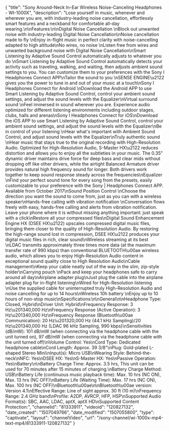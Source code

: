 {
    "title": "Sony Around-Neck In-Ear Wireless Noise-Canceling Headphones - WI-1000X",
    "description": "Lose yourself in music, whenever and wherever you are, with industry-leading noise cancellation, effortlessly smart features and a neckband for comfortable all-day wearing.\n\nFeatures:\n\nDigital Noise Cancellation \nBlock out unwanted noise with industry-leading Digital Noise Cancellation\nNoise cancellation made to fly \nEnjoy in-flight music in perfect clarity with noise-cancelling adapted to high altitude\nNo wires, no noise \nListen free from wires and unwanted background noise with Digital Noise Cancellation\nSmart Listening by Adaptive Sound Control automatically adjusts to whatever you do \nSmart Listening by Adaptive Sound Control automatically detects your activity such as traveling, walking, and waiting, then adjusts ambient sound settings to you. You can customize them to your preferences with the Sony I Headphones Connect APP\nTailor the sound to you \nSENSE ENGINE\u2122 gives you the power to tune in and out of your music at a touch\nSony I Headphones Connect for Android \nDownload the Android APP to use Smart Listening by Adaptive Sound Control, control your ambient sound settings, and adjust the sound levels with the Equalizer\nVirtual surround sound \nFeel immersed in sound wherever you are. Experience audio optimized for different listening environments including outdoor stages, clubs, halls and arenas\nSony I Headphones Connect for iOS\nDownload the iOS APP to use Smart Listening by Adaptive Sound Control, control your ambient sound settings, and adjust the sound levels with the Equalizer\nBe in control of your listening \nHear what's important with Ambient Sound Control, and adjust sound levels with the Equalizer\nTruly authentic sound \nHear music that stays true to the original recording with High-Resolution Audio. Optimized for High-Resolution Audio, S-Master HX\u2122 reduces distortion and allows you to enjoy all the subtleties in your music. The 0.35\" dynamic driver maintains drive force for deep bass and clear mids without dropping off like other drivers, while the airtight Balanced Armature driver provides natural high frequency sound for longer. Both drivers work together to keep sound response steady across the frequencies\nEqualizer \nFind your perfect sound tone for every song from the presets, easily customizable to your preference with the Sony | Headphones Connect APP. Available from October 2017\nSound Position Control \nChoose the direction you want the sound to come from, just as you can with a wireless speaker\nHands-free calling with vibration notification \nConversation flows freely with easy, hands-free calling and alerts from vibration notification. Leave your phone where it is without missing anything important: just speak with a click\nRestore all your compressed files\nDigital Sound Enhancement Engine HX (DSEE HX\u2122) upscales compressed digital music files, bringing them closer to the quality of High-Resolution Audio. By restoring the high-range sound lost in compression, DSEE HX\u2122 produces your digital music files in rich, clear sound\nWireless streaming at its best \nLDAC transmits approximately three times more data (at the maximum transfer rate of 990 kbps) than conventional BLUETOOTH\u00ae wireless audio, which allows you to enjoy High-Resolution Audio content in exceptional sound quality close to High Resolution Audio\nCable management\nKeep your cable neatly out of the way in the slim, zip-style holder\nCarrying pouch \nPack and keep your headphones safe to carry around all day\nAirplane adapter plug\nJust plug the cable into the airplane adapter plug for in-flight listening\nWired for High-Resolution listening \nUse the supplied cable for uninterrupted truly High-Resolution Audio and noise cancelling for up to 14 hours\nWireless 10h battery \nEnjoy up to 10 hours of non-stop music\nSpecifications:\n\nGeneral\n\nHeadphone Type: Closed, Hybrid\nDriver Unit: Hybrid\nFrequency Response: 3 Hz\u201340,000 Hz\nFrequency Response (Active Operation): 3 Hz\u201340,000 Hz\nFrequency Response (Bluetooth\u00ae Communication): 20 Hz\u201320,000 Hz (44.1 kHz Sampling)\/20 Hz\u201340,000 Hz (LDAC 96 kHz Sampling, 990 kbps)\nSensitivities (dB\/mW): 101 dB\/mW (when connecting via the headphone cable with the unit turned on), 97 dB\/mW (when connecting via the headphone cable with the unit turned off)\nVolume Control: Yes\nCord Type: Dedicated headphone cable\nCord Length: Approx. 39 3\/8\"\nPlug: Gold-plated L-shaped Stereo Mini\nInput(s): Micro USB\nWearing Style: Behind-the-neck\nNFC: Yes\nDSEE HX: Yes\nS-Master HX: Yes\nPassive Operation: Yes\nBattery\n\nBattery Charge Time: Approx. 3.5 hrs, This unit can be used for 70 minutes after 15 minutes of charging.\nBattery Charge Method: USB\nBattery Life (continuous music playback time): Max. 10 hrs (NC ON), Max. 13 hrs (NC OFF)\nBattery Life (Waiting Time): Max. 17 hrs (NC ON), Max. 100 hrs (NC OFF)\nBluetooth\u00ae\n\nBluetooth\u00ae version: Version 4.1\nEffective Range: Line of sight approx. 30 ft (10 m)\nFrequency Range: 2.4 GHz band\nProfile: A2DP, AVRCP, HFP, HSP\nSupported Audio Format(s): SBC, AAC, LDAC, aptX, aptX HD\nSupported Content Protection:",
    "channelid": "81333911",
    "videoid": "120827132",
    "date_created": "1507049766",
    "date_modified": "1507055800",
    "type": "captivate",
    "layout": "channelVideo",
    "url": "\/sony-channel\/wi-1000x-mp4-text-mp4\/81333911-120827132"
}